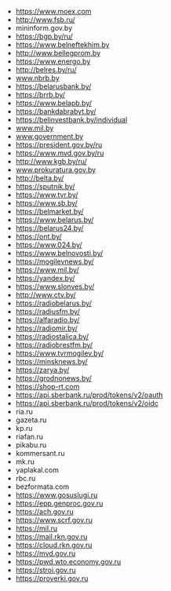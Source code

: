 * https://www.moex.com
* http://www.fsb.ru/
* mininform.gov.by
* https://bgp.by/ru/
* https://www.belneftekhim.by
* http://www.bellegprom.by
* https://www.energo.by
* http://belres.by/ru/
* www.nbrb.by
* https://belarusbank.by/
* https://brrb.by/
* https://www.belapb.by/
* https://bankdabrabyt.by/
* https://belinvestbank.by/individual
* www.mil.by
* www.government.by
* https://president.gov.by/ru
* https://www.mvd.gov.by/ru
* http://www.kgb.by/ru/
* www.prokuratura.gov.by
* http://belta.by/
* https://sputnik.by/
* https://www.tvr.by/
* https://www.sb.by/
* https://belmarket.by/
* https://www.belarus.by/
* https://belarus24.by/
* https://ont.by/
* https://www.024.by/
* https://www.belnovosti.by/
* https://mogilevnews.by/
* https://www.mil.by/
* https://yandex.by/
* https://www.slonves.by/
* http://www.ctv.by/
* https://radiobelarus.by/
* https://radiusfm.by/
* https://alfaradio.by/
* https://radiomir.by/
* https://radiostalica.by/
* https://radiobrestfm.by/
* https://www.tvrmogilev.by/
* https://minsknews.by/
* https://zarya.by/
* https://grodnonews.by/
* https://shop-rt.com
* https://api.sberbank.ru/prod/tokens/v2/oauth
* https://api.sberbank.ru/prod/tokens/v2/oidc
* ria.ru
* gazeta.ru
* kp.ru
* riafan.ru
* pikabu.ru
* kommersant.ru
* mk.ru
* yaplakal.com
* rbc.ru
* bezformata.com
* https://www.gosuslugi.ru
* https://epp.genproc.gov.ru
* https://ach.gov.ru
* https://www.scrf.gov.ru
* https://mil.ru
* https://mail.rkn.gov.ru
* https://cloud.rkn.gov.ru
* https://mvd.gov.ru
* https://pwd.wto.economy.gov.ru
* https://stroi.gov.ru
* https://proverki.gov.ru
